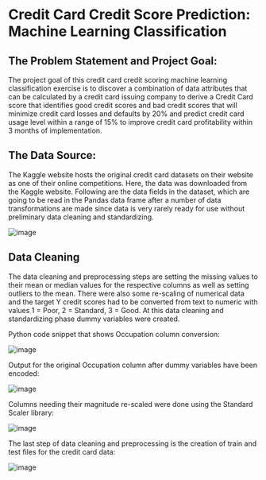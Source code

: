 # Credit Card Credit Score Prediction: Machine Learning Classification
## The Problem Statement and Project Goal:
The project goal of this credit card credit scoring machine learning classification exercise is to discover a combination of data attributes that can be calculated by a credit card issuing company to derive  a Credit Card score that identifies good credit scores and bad credit scores that will minimize credit card losses and defaults by 20% and predict credit card usage level within a range of 15% to improve credit card profitability within 3 months of implementation.
## The Data Source:
The Kaggle website hosts the original credit card datasets on their website as one of their online competitions. Here, the data was downloaded from the Kaggle website. Following are the data fields in the dataset, which are going to be read in the Pandas data frame after a number of data transformations are made since data is very rarely ready for use without preliminary data cleaning and standardizing. 

![image](https://github.com/dataminer817/Springboard/assets/44590198/93c8e260-3263-4f80-953f-e1cd90778b89)

## Data Cleaning
The data cleaning and preprocessing steps are setting the missing values to their mean or median values for the respective columns as well as setting outliers to the mean. There were also some re-scaling of numerical data and the target Y credit scores had to be converted from text to numeric with values 1 = Poor, 2 = Standard, 3 = Good.   At this data cleaning and standardizing phase dummy variables were created.

Python code snippet that shows Occupation column conversion:

![image](https://github.com/dataminer817/Springboard/assets/44590198/9bfd2a2f-9a99-4bd1-875b-95a7156482cd)
 
 
Output for the original Occupation column after dummy variables have been encoded:
 
 ![image](https://github.com/dataminer817/Springboard/assets/44590198/916f0252-486a-4770-a094-31a230c16923)
 

Columns needing their magnitude re-scaled were done using the Standard Scaler library:

![image](https://github.com/dataminer817/Springboard/assets/44590198/f4882f92-8741-427f-a5a4-15aa476b6a77)

 
The last step of data cleaning and preprocessing is the creation of train and test files for the credit card data:

![image](https://github.com/dataminer817/Springboard/assets/44590198/7e0d96e2-3bf7-4e9f-86b3-5653fa5874bd)


